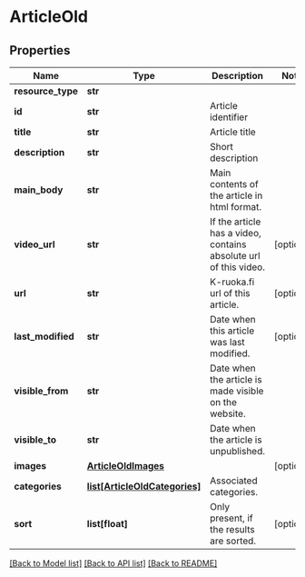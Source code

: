 # ArticleOld

## Properties
Name | Type | Description | Notes
------------ | ------------- | ------------- | -------------
**resource_type** | **str** |  | 
**id** | **str** | Article identifier | 
**title** | **str** | Article title | 
**description** | **str** | Short description | 
**main_body** | **str** | Main contents of the article in html format. | 
**video_url** | **str** | If the article has a video, contains absolute url of this video.  | [optional] 
**url** | **str** | K-ruoka.fi url of this article. | [optional] 
**last_modified** | **str** | Date when this article was last modified. | [optional] 
**visible_from** | **str** | Date when the article is made visible on the website. | 
**visible_to** | **str** | Date when the article is unpublished. | 
**images** | [**ArticleOldImages**](ArticleOldImages.md) |  | [optional] 
**categories** | [**list[ArticleOldCategories]**](ArticleOldCategories.md) | Associated categories. | 
**sort** | **list[float]** | Only present, if the results are sorted. | [optional] 

[[Back to Model list]](../README.md#documentation-for-models) [[Back to API list]](../README.md#documentation-for-api-endpoints) [[Back to README]](../README.md)


